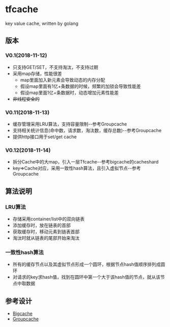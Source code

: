 # tfcache
key value cache, written by golang

## 版本
### V0.1(2018-11-12)
* 只支持GET/SET，不支持淘汰，不支持过期
* 采用map存储，性能很差
  - map里面加入新元素会导致动态的内存分配
  - 假设map里面有1亿+条数据的时候，频繁的加锁会导致性能差
  - 假设map里面1亿+条数据时，动态增加元素性能差
* ~~非线程安全的~~

### V0.11(2018-11-13)
* 缓存管理采用LRU算法，支持容量限制--参考Groupcache
* 支持相关统计信息(命中数，请求数，淘汰数，缓存总数)--参考Groupcache
* 提供http接口用于set/get cache

### V0.12(2018-11-14)
* 拆分Cache中的大map，引入一层Tfcache--参考bigcache的cacheshard
* key=>Cache对应，采用一致性hash算法，且引入虚拟节点--参考Groupcache

## 算法说明
### LRU算法
* 存储采用container/list中的双向链表
* 添加缓存时，放在链表的首部
* 获取缓存时，移动元素到链表首部
* 淘汰时就从链表的尾部开始来淘汰

### 一致性hash算法
* 所有的缓存节点以及其虚拟节点形成一个圆环，根据节点hash值顺序排列成圆环
* 对请求的key求hash值，找到在圆环中第一个大于该hash值的节点，就从该节点中取数据

## 参考设计

- [Bigcache](bigcache/bigcache.md)
- [Groupcache](https://github.com/golang/groupcache)